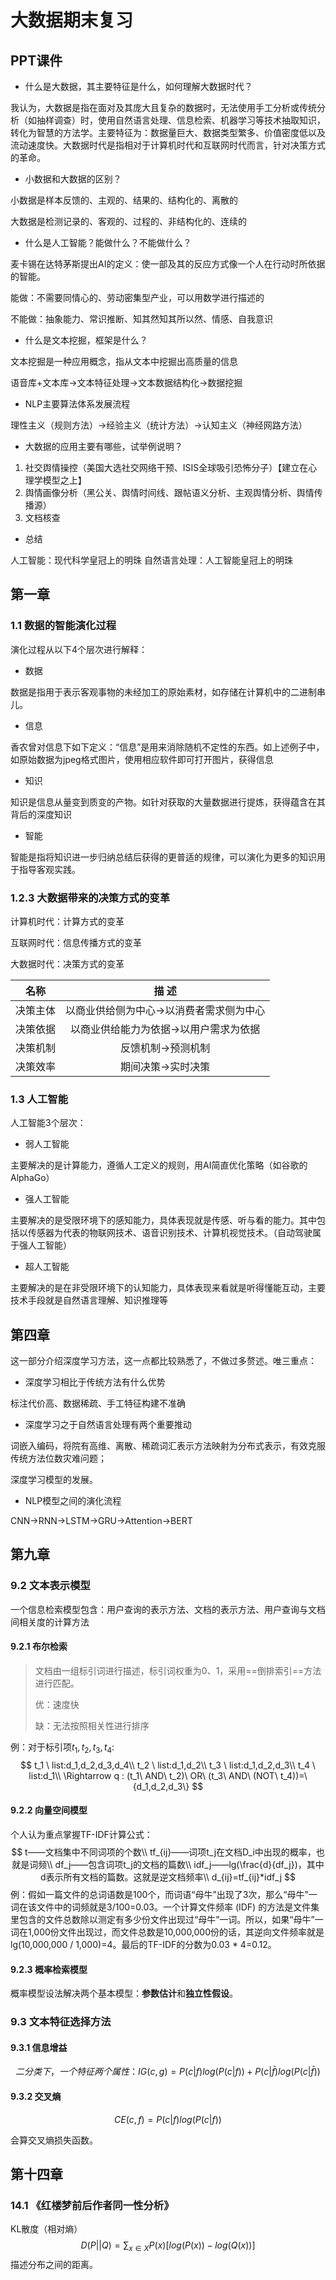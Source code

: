 # 大数据期末复习

## PPT课件

- 什么是大数据，其主要特征是什么，如何理解大数据时代？

我认为，大数据是指在面对及其庞大且复杂的数据时，无法使用手工分析或传统分析（如抽样调查）时，使用自然语言处理、信息检索、机器学习等技术抽取知识，转化为智慧的方法学。主要特征为：数据量巨大、数据类型繁多、价值密度低以及流动速度快。大数据时代是指相对于计算机时代和互联网时代而言，针对决策方式的革命。

- 小数据和大数据的区别？

小数据是样本反馈的、主观的、结果的、结构化的、离散的

大数据是检测记录的、客观的、过程的、非结构化的、连续的

- 什么是人工智能？能做什么？不能做什么？

麦卡锡在达特茅斯提出AI的定义：使一部及其的反应方式像一个人在行动时所依据的智能。

能做：不需要同情心的、劳动密集型产业，可以用数学进行描述的

不能做：抽象能力、常识推断、知其然知其所以然、情感、自我意识

- 什么是文本挖掘，框架是什么？

文本挖掘是一种应用概念，指从文本中挖掘出高质量的信息

语音库+文本库->文本特征处理->文本数据结构化->数据挖掘

- NLP主要算法体系发展流程

理性主义（规则方法）->经验主义（统计方法）->认知主义（神经网路方法）

- 大数据的应用主要有哪些，试举例说明？

1. 社交舆情操控（美国大选社交网络干预、ISIS全球吸引恐怖分子）【建立在心理学模型之上】
2. 舆情画像分析（黑公关、舆情时间线、跟帖语义分析、主观舆情分析、舆情传播源）
3. 文档核查

- 总结

人工智能：现代科学皇冠上的明珠
自然语言处理：人工智能皇冠上的明珠

## 第一章

### 1.1 数据的智能演化过程

演化过程从以下4个层次进行解释：

- 数据

数据是指用于表示客观事物的未经加工的原始素材，如存储在计算机中的二进制串儿。

- 信息

香农曾对信息下如下定义：“信息”是用来消除随机不定性的东西。如上述例子中，如原始数据为jpeg格式图片，使用相应软件即可打开图片，获得信息

- 知识

知识是信息从量变到质变的产物。如针对获取的大量数据进行提炼，获得蕴含在其背后的深度知识

- 智能

智能是指将知识进一步归纳总结后获得的更普适的规律，可以演化为更多的知识用于指导客观实践。

### 1.2.3 大数据带来的决策方式的变革

计算机时代：计算方式的变革

互联网时代：信息传播方式的变革

大数据时代：决策方式的变革

|   名称   |           描               述            |
| :------: | :--------------------------------------: |
| 决策主体 | 以商业供给侧为中心->以消费者需求侧为中心 |
| 决策依据 |  以商业供给能力为依据->以用户需求为依据  |
| 决策机制 |            反馈机制->预测机制            |
| 决策效率 |            期间决策->实时决策            |

### 1.3 人工智能

人工智能3个层次：

- 弱人工智能

主要解决的是计算能力，遵循人工定义的规则，用AI简直优化策略（如谷歌的AlphaGo）

- 强人工智能

主要解决的是受限环境下的感知能力，具体表现就是传感、听与看的能力。其中包括以传感器为代表的物联网技术、语音识别技术、计算机视觉技术。（自动驾驶属于强人工智能）                                                                                                                                                                                                                                                                                                                                                                                                                                                                                                                                                                                   

- 超人工智能

主要解决的是在非受限环境下的认知能力，具体表现来看就是听得懂能互动，主要技术手段就是自然语言理解、知识推理等

## 第四章

这一部分介绍深度学习方法，这一点都比较熟悉了，不做过多赘述。唯三重点：

- 深度学习相比于传统方法有什么优势

标注代价高、数据稀疏、手工特征构建不准确

- 深度学习之于自然语言处理有两个重要推动

词嵌入编码，将院有高维、离散、稀疏词汇表示方法映射为分布式表示，有效克服传统方法位数灾难问题；

深度学习模型的发展。

- NLP模型之间的演化流程

CNN->RNN->LSTM->GRU->Attention->BERT

## 第九章

### 9.2 文本表示模型

一个信息检索模型包含：用户查询的表示方法、文档的表示方法、用户查询与文档间相关度的计算方法

#### 9.2.1 布尔检索

> 文档由一组标引词进行描述，标引词权重为0、1，采用==倒排索引==方法进行匹配。
>
> 优：速度快
>
> 缺：无法按照相关性进行排序

例：对于标引项$t_1,t_2,t_3,t_4$:
$$
t_1 \ list:d_1,d_2,d_3,d_4\\
t_2 \ list:d_1,d_2\\
t_3 \ list:d_1,d_2,d_3\\
t_4 \ list:d_1\\
\Rightarrow q : (t_1\ AND\ t_2)\ OR\ (t_3\ AND\ (NOT\ t_4))=\{d_1,d_2,d_3\}
$$

#### 9.2.2 向量空间模型

个人认为重点掌握TF-IDF计算公式：
$$
t——文档集中不同词项的个数\\
tf_{ij}——词项t_j在文档D_i中出现的概率，也就是词频\\
df_j——包含词项t_j的文档的篇数\\
idf_j——lg(\frac{d}{df_j})，其中d表示所有文档的篇数。这就是逆文档频率\\
d_{ij}=tf_{ij}*idf_j
$$
例：假如一篇文件的总词语数是100个，而词语“母牛”出现了3次，那么“母牛”一词在该文件中的词频就是3/100=0.03。一个计算文件频率 (IDF) 的方法是文件集里包含的文件总数除以测定有多少份文件出现过“母牛”一词。所以，如果“母牛”一词在1,000份文件出现过，而文件总数是10,000,000份的话，其逆向文件频率就是 lg(10,000,000 / 1,000)=4。最后的TF-IDF的分数为0.03 * 4=0.12。

#### 9.2.3 概率检索模型

概率模型设法解决两个基本模型：**参数估计**和**独立性假设**。

### 9.3 文本特征选择方法

#### 9.3.1 信息增益

$$
二分类下，一个特征两个属性：
IG(c,g)=P(c|f)log(P(c|f))+P(c|\bar f)log(P(c|\bar f))
$$

####  9.3.2 交叉熵

$$
CE(c,f)=P(c|f)log(P(c|f))
$$

会算交叉熵损失函数。

## 第十四章

### 14.1 《红楼梦前后作者同一性分析》

KL散度（相对熵）
$$
D(P||Q)=\sum_{x\in X}P(x)[log(P(x))-log(Q(x))]
$$
描述分布之间的距离。


